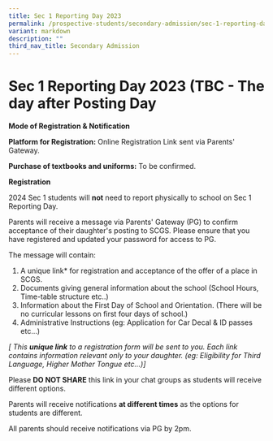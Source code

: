 ```yaml
---
title: Sec 1 Reporting Day 2023
permalink: /prospective-students/secondary-admission/sec-1-reporting-day-2023/
variant: markdown
description: ""
third_nav_title: Secondary Admission
---
```

# **Sec 1 Reporting Day 2023 (TBC - The day after Posting Day**

**Mode of Registration & Notification**

**Platform for Registration:** Online Registration Link sent via Parents' Gateway.

**Purchase of textbooks and uniforms:** To be confirmed.

**Registration**

2024 Sec 1 students will **not** need to report physically to school on Sec 1 Reporting Day. 

Parents will receive a message via Parents' Gateway (PG) to confirm acceptance of their daughter's posting to SCGS. Please ensure that you have registered and updated your password for access to PG.

The message will contain:

1. A unique link* for registration and acceptance of the offer of a place in SCGS.
2. Documents giving general information about the school (School Hours, Time-table structure etc..)
3. Information about the First Day of School and Orientation. (There will be no curricular lessons on first four days of school.)
4. Administrative Instructions (eg: Application for Car Decal & ID passes etc...)

*[  This **unique link** to a registration form will be sent to you. Each link contains information relevant only to your daughter. (eg: Eligibility for Third Language, Higher Mother Tongue etc...)]*

Please **DO NOT SHARE** this link in your chat groups as students will receive different options. 

Parents will receive notifications **at different times** as the options for students are different.

All parents should receive notifications via PG by 2pm.
